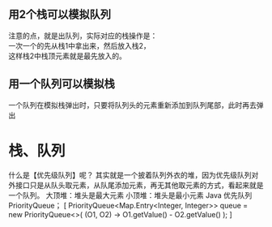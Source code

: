 ## 用2个栈可以模拟队列
注意的点，就是出队列，实际对应的栈操作是：  
  一次一个的先从栈1中拿出来，然后放入栈2，   
  这样栈2中栈顶元素就是最先放入的。

## 用一个队列可以模拟栈
一个队列在模拟栈弹出时，只要将队列头的元素重新添加到队列尾部，此时再去弹出

# 栈、队列 
什么是【优先级队列】呢？
其实就是一个披着队列外衣的堆，因为优先级队列对外接口只是从队头取元素，从队尾添加元素，再无其他取元素的方式，看起来就是一个队列。
大顶堆：堆头是最大元素
小顶堆：堆头是最小元素
Java 优先队列 PriorityQueue；
[
PriorityQueue<Map.Entry<Integer, Integer>> queue = new PriorityQueue<>(
    (O1, O2) -> O1.getValue() - O2.getValue()
);
]
